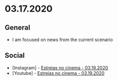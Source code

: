 # 03.17.2020

## General

- I am focused on news from the current scenario

## Social

- \[Instagram\] - [Estreias no cinema - 03.19.2020](https://www.instagram.com/p/B92ypJgpSqk/)
- \[Youtube\] - [Estreias no cinema - 03.19.2020](https://www.youtube.com/watch?v=ohlBBs8cE-o)
